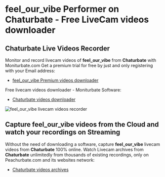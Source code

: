 # feel_our_vibe Performer on Chaturbate - Free LiveCam videos downloader

## Chaturbate Live Videos Recorder

Monitor and record livecam videos of **feel_our_vibe** from **Chaturbate** with Moniturbate.com
Get a premium trial for free by just and only registering with your Email address:
* [feel_our_vibe Premium videos downloader](https://moniturbate.com/request-demo-licence-key.html)

Free livecam videos downloader - Moniturbate Software:
* [Chaturbate videos downloader](https://moniturbate.com/moniturbate-download-software.html)

![feel_our_vibe livecam videos recorder](https://peachurnet.com/templates/moniturbate-software.png)


## Capture feel_our_vibe videos from the Cloud and watch your recordings on Streaming

Without the need of downloading a software, capture **feel_our_vibe** livecam videos from **Chaturbate** 100% online.
Watch Livecam archives from **Chaturbate** unlimitedly from thousands of existing recordings, only on Peachurbate.com and its websites network:
* [Chaturbate videos archives](https://peachurnet.com/)